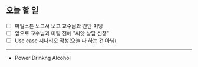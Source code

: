 ## 오늘 할 일
- [ ] 마일스톤 보고서 보고 교수님과 간단 미팅
- [ ] 앞으로 교수님과 미팅 전에 "씨앗 상담 신청"
- [ ] Use case 시나리오 작성(오늘 다 하는 건 아님)

---
- Power Drinkng Alcohol